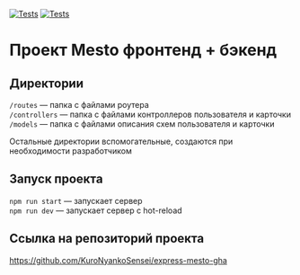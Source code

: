 [![Tests](https://github.com/KuroNyankoSensei/express-mesto-gha/actions/workflows/tests-13-sprint.yml/badge.svg)](https://github.com/KuroNyankoSensei/express-mesto-gha/actions/workflows/tests-13-sprint.yml) [![Tests](https://github.com/KuroNyankoSensei/express-mesto-gha/actions/workflows/tests-14-sprint.yml/badge.svg)](https://github.com/KuroNyankoSensei/express-mesto-gha/actions/workflows/tests-14-sprint.yml)
# Проект Mesto фронтенд + бэкенд

## Директории

`/routes` — папка с файлами роутера  
`/controllers` — папка с файлами контроллеров пользователя и карточки   
`/models` — папка с файлами описания схем пользователя и карточки  
  
Остальные директории вспомогательные, создаются при необходимости разработчиком

## Запуск проекта

`npm run start` — запускает сервер   
`npm run dev` — запускает сервер с hot-reload

## Ссылка на репозиторий проекта

https://github.com/KuroNyankoSensei/express-mesto-gha
